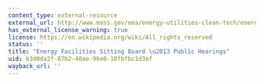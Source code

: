 ```yaml
---
content_type: external-resource
external_url: http://www.mass.gov/eea/energy-utilities-clean-tech/energy-facilities-siting-board/siting-board-calendar.html
has_external_license_warning: true
license: https://en.wikipedia.org/wiki/All_rights_reserved
status: ''
title: "Energy Facilities Sitting Board \u2013 Public Hearings"
uid: b3d0da2f-87b2-40ae-96e0-18fbfbc1d3ef
wayback_url: ''
---
```

